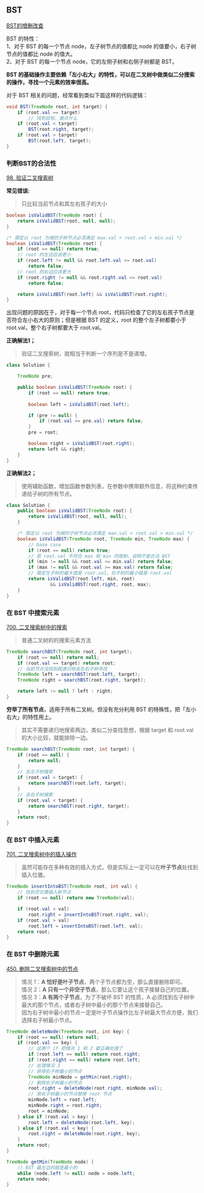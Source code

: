 ## BST
[BST的增删改查](https://labuladong.github.io/algo/2/21/43/)  

BST 的特性：  
1、对于 BST 的每一个节点 node，左子树节点的值都比 node 的值要小，右子树节点的值都比 node 的值大。  
2、对于 BST 的每一个节点 node，它的左侧子树和右侧子树都是 BST。

**BST 的基础操作主要依赖「左小右大」的特性，可以在二叉树中做类似二分搜索的操作，寻找一个元素的效率很高。**

对于 BST 相关的问题，经常看到类似下面这样的代码逻辑：
```Java
void BST(TreeNode root, int target) {
    if (root.val == target)
        // 找到目标，做点什么
    if (root.val < target) 
        BST(root.right, target);
    if (root.val > target)
        BST(root.left, target);
}
```

### 判断BST的合法性
[98. 验证二叉搜索树](https://leetcode.cn/problems/validate-binary-search-tree/)  

**常见错误:**
> 只比较当前节点和其左右孩子的大小
```java
boolean isValidBST(TreeNode root) {
    return isValidBST(root, null, null);
}

/* 限定以 root 为根的子树节点必须满足 max.val > root.val > min.val */
boolean isValidBST(TreeNode root) {
    if (root == null) return true;
    // root 的左边应该更小
    if (root.left != null && root.left.val >= root.val)
        return false;
    // root 的右边应该更大
    if (root.right != null && root.right.val <= root.val)
        return false;

    return isValidBST(root.left) && isValidBST(root.right);
}
```
出现问题的原因在于，对于每一个节点 root，代码只检查了它的左右孩子节点是否符合左小右大的原则；但是根据 BST 的定义，root 的整个左子树都要小于 root.val，整个右子树都要大于 root.val。

**正确解法1；**
> 验证二叉搜索树，就相当于判断一个序列是不是递增。
```java
class Solution {

    TreeNode pre;

    public boolean isValidBST(TreeNode root) {
        if (root == null) return true;
        
        boolean left = isValidBST(root.left);

        if (pre != null) {
            if (root.val <= pre.val) return false;
        }
        pre = root;

        boolean right = isValidBST(root.right);
        return left && right;
    }
}
```

**正确解法2；**
> 使用辅助函数，增加函数参数列表，在参数中携带额外信息，将这种约束传递给子树的所有节点。
```java
class Solution {
    public boolean isValidBST(TreeNode root) {
        return isValidBST(root, null, null);
    }

    /* 限定以 root 为根的子树节点必须满足 max.val > root.val > min.val */
    boolean isValidBST(TreeNode root, TreeNode min, TreeNode max) {
        // base case
        if (root == null) return true;
        // 若 root.val 不符合 max 和 min 的限制，说明不是合法 BST
        if (min != null && root.val <= min.val) return false;
        if (max != null && root.val >= max.val) return false;
        // 限定左子树的最大值是 root.val，右子树的最小值是 root.val
        return isValidBST(root.left, min, root)
                && isValidBST(root.right, root, max);
    }
}
```

### 在 BST 中搜索元素
[700. 二叉搜索树中的搜索](https://leetcode.cn/problems/search-in-a-binary-search-tree/)
> 普通二叉树的的搜索元素方法
```java
TreeNode searchBST(TreeNode root, int target);
    if (root == null) return null;
    if (root.val == target) return root;
    // 当前节点没找到就递归地去左右子树寻找
    TreeNode left = searchBST(root.left, target);
    TreeNode right = searchBST(root.right, target);

    return left != null ? left : right;
}
```

**穷举了所有节点**，适用于所有二叉树。但没有充分利用 BST 的特殊性，把「左小右大」的特性用上。

> 其实不需要递归地搜索两边，类似二分查找思想，根据 target 和 root.val 的大小比较，就能排除一边。

```java
TreeNode searchBST(TreeNode root, int target) {
    if (root == null) {
        return null;
    }
    // 去左子树搜索
    if (root.val > target) {
        return searchBST(root.left, target);
    }
    // 去右子树搜索
    if (root.val < target) {
        return searchBST(root.right, target);
    }
    return root;
}
```


### 在 BST 中插入元素
[701. 二叉搜索树中的插入操作](https://leetcode.cn/problems/insert-into-a-binary-search-tree/)
> 虽然可能存在多种有效的插入方式，但是实际上一定可以在**叶子节点**处找到插入位置。
```java
TreeNode insertIntoBST(TreeNode root, int val) {
    // 找到空位置插入新节点
    if (root == null) return new TreeNode(val);

    if (root.val < val) 
        root.right = insertIntoBST(root.right, val);
    if (root.val > val) 
        root.left = insertIntoBST(root.left, val);
    return root;
}
```


### 在 BST 中删除元素
[450. 删除二叉搜索树中的节点](https://leetcode.cn/problems/delete-node-in-a-bst/)

> 情况 1：**A 恰好是叶子节点**，两个子节点都为空，那么直接删除即可。  
> 情况 2：**A 只有一个非空子节点**，那么它要让这个孩子接替自己的位置。  
> 情况 3：**A 有两个子节点**，为了不破坏 BST 的性质，A 必须找到左子树中最大的那个节点，或者右子树中最小的那个节点来接替自己。  
> 因为右子树中最小的节点一定是叶子节点操作比左子树最大节点方便，我们选择右子树最小节点。

```java
TreeNode deleteNode(TreeNode root, int key) {
    if (root == null) return null;
    if (root.val == key) {
        // 这两个 if 把情况 1 和 2 都正确处理了
        if (root.left == null) return root.right;
        if (root.right == null) return root.left;
        // 处理情况 3
        // 获得右子树最小的节点
        TreeNode minNode = getMin(root.right);
        // 删除右子树最小的节点
        root.right = deleteNode(root.right, minNode.val);
        // 用右子树最小的节点替换 root 节点
        minNode.left = root.left;
        minNode.right = root.right;
        root = minNode;
    } else if (root.val > key) {
        root.left = deleteNode(root.left, key);
    } else if (root.val < key) {
        root.right = deleteNode(root.right, key);
    }
    return root;
}

TreeNode getMin(TreeNode node) {
    // BST 最左边的就是最小的
    while (node.left != null) node = node.left;
    return node;
}
```

